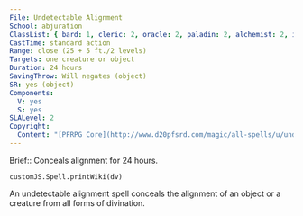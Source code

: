 ```yaml
---
File: Undetectable Alignment
School: abjuration
ClassList: { bard: 1, cleric: 2, oracle: 2, paladin: 2, alchemist: 2, inquisitor: 2, antipaladin: 2, psychic: 2, mesmerist: 1 }
CastTime: standard action
Range: close (25 + 5 ft./2 levels)
Targets: one creature or object
Duration: 24 hours
SavingThrow: Will negates (object)
SR: yes (object)
Components:
  V: yes
  S: yes
SLALevel: 2
Copyright:
  Content: "[PFRPG Core](http://www.d20pfsrd.com/magic/all-spells/u/undetectable-alignment)"
---
```

Brief:: Conceals alignment for 24 hours.

```dataviewjs
customJS.Spell.printWiki(dv)
```

An undetectable alignment spell conceals the alignment of an object or a creature from all forms of divination.
